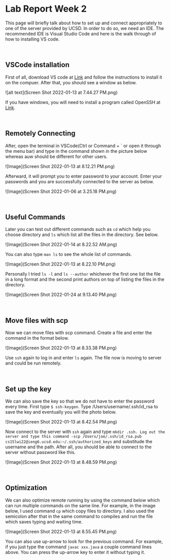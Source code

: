# **Lab Report Week 2**

This page will briefly talk about how to set up and connect appropriately to one of the server provided by UCSD. In order to do so, we need an IDE. The recommended IDE is Visual Studio Code and here is the walk through of how to installing VS code.
&nbsp;

&nbsp;

## **VSCode installation**

First of all, download VS code at [Link](https://code.visualstudio.com) and follow the instructions to install it on the compuer. After that, you should see a window as below.

![alt text](Screen Shot 2022-01-13 at 7.44.27 PM.png)

If you have windows, you will need to install a program called OpenSSH at [Link](https://docs.microsoft.com/en-us/windows-server/administration/openssh/openssh_install_firstuse). 

&nbsp;

## **Remotely Connecting**

After, open the terminal in VSCode(Ctrl or Command + ` or open it through the menu bar) and type in the command shown in the picture below whereas auw should be different for other users.

![Image](Screen Shot 2022-01-13 at 8.12.21 PM.png)

Afterward, it will prompt you to enter password to your account. Enter your passwords and you are successfully connected to the server as below.

![Image](Screen Shot 2022-01-06 at 3.25.18 PM.png)

&nbsp;

## **Useful Commands**

Later you can test out different commands such as ```cd``` which help you choose directory and ```ls``` which list all the files in the directory. See below.

![Image](Screen Shot 2022-01-14 at 8.22.52 AM.png)

You can also type ```man ls``` to see the whole list of commands.

![Image](Screen Shot 2022-01-13 at 8.22.10 PM.png)

Personally I tried ```ls -l``` and ```ls --author``` whichever the first one list the file in a long format and the second print authors on top of listing the files in the directory.

![Image](Screen Shot 2022-01-24 at 9.13.40 PM.png)

&nbsp;

## **Move files with scp**

Now we can move files with scp command. Create a file and enter the command in the format below.

![Image](Screen Shot 2022-01-13 at 8.33.38 PM.png)

Use ```ssh``` again to log in and enter ```ls``` again. The file now is moving to server and could be run remotely.

&nbsp;

## **Set up the key**

We can also save the key so that we do not have to enter the password every time. First type ```$ ssh-keygen```. Type /Users/username/.ssh/id_rsa to save the key and eventually you will the photo below.

![Image](Screen Shot 2022-01-13 at 8.42.54 PM.png)

Now connect to the server with ```ssh``` again and type ```mkdir .ssh. Log out the server and type this command -scp /Users/joe/.ssh/id_rsa.pub cs15lwi22@ieng6.ucsd.edu:~/.ssh/authorized_keys``` and substitude the username and the path. After all, you should be able to connect to the server without password like this.

![Image](Screen Shot 2022-01-13 at 8.48.59 PM.png)

&nbsp;

## **Optimization**

We can also optimize remote running by using the command below which can run multiple commands on the same line. For example, in the image below, I used command ```cp``` which copy files to directory. I also used the semicolon after that in the same command to compiles and run the file which saves typing and waiting time.

![Image](Screen Shot 2022-01-13 at 8.55.45 PM.png)

You can also use up-arrow to look for the previous command. For example, if you just type the command ```javac xxx.java``` a couple command lines above. You can press the up-arrow key to enter it without typing it.